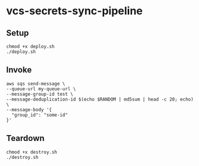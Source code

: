 # vcs-secrets-sync-pipeline

## Setup

```
chmod +x deploy.sh
./deploy.sh
```

## Invoke

```
aws sqs send-message \
--queue-url my-queue-url \
--message-group-id test \
--message-deduplication-id $(echo $RANDOM | md5sum | head -c 20; echo) \
--message-body '{
  "group_id": "some-id"
}'
```

## Teardown

```
chmod +x destroy.sh
./destroy.sh
```